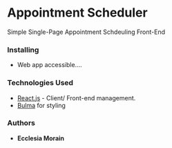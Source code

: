 # Appointment Scheduler
Simple Single-Page Appointment Schdeuling Front-End


### Installing
 - Web app accessible.... 

### Technologies Used
- [React.js](https://reactjs.org/) - Client/ Front-end management.
- [Bulma](https://bulma.io/) for styling 


### Authors

* **Ecclesia Morain** 
